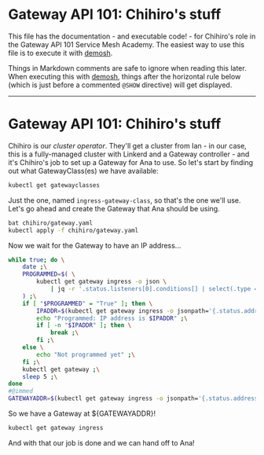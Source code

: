 <!--
SPDX-FileCopyrightText: 2022-2024 Buoyant Inc.
SPDX-License-Identifier: Apache-2.0
-->

# Gateway API 101: Chihiro's stuff

This file has the documentation - and executable code! - for Chihiro's role in
the Gateway API 101 Service Mesh Academy. The easiest way to use this file is
to execute it with [demosh].

Things in Markdown comments are safe to ignore when reading this later. When
executing this with [demosh], things after the horizontal rule below (which
is just before a commented `@SHOW` directive) will get displayed.

[demosh]: https://github.com/BuoyantIO/demosh

---
<!-- @clear -->
<!-- @show_terminal -->
<!-- @SHOW -->

# Gateway API 101: Chihiro's stuff

Chihiro is our _cluster operator_. They'll get a cluster from Ian - in our
case, this is a fully-managed cluster with Linkerd and a Gateway controller -
and it's Chihiro's job to set up a Gateway for Ana to use. So let's start by
finding out what GatewayClass(es) we have available:

```bash
kubectl get gatewayclasses
```

Just the one, named `ingress-gateway-class`, so that's the one we'll use.
Let's go ahead and create the Gateway that Ana should be using.

```bash
bat chihiro/gateway.yaml
kubectl apply -f chihiro/gateway.yaml
```

Now we wait for the Gateway to have an IP address...

```bash
while true; do \
    date ;\
    PROGRAMMED=$( \
        kubectl get gateway ingress -o json \
            | jq -r '.status.listeners[0].conditions[] | select(.type == "Programmed") | .status' \
    ) ;\
    if [ "$PROGRAMMED" = "True" ]; then \
        IPADDR=$(kubectl get gateway ingress -o jsonpath='{.status.addresses[0].value}') ;\
        echo "Programmed: IP address is $IPADDR" ;\
        if [ -n "$IPADDR" ]; then \
            break ;\
        fi ;\
    else \
        echo "Not programmed yet" ;\
    fi ;\
    kubectl get gateway ;\
    sleep 5 ;\
done
#@immed
GATEWAYADDR=$(kubectl get gateway ingress -o jsonpath='{.status.addresses[0].value}')
```

So we have a Gateway at ${GATEWAYADDR}!

```bash
kubectl get gateway ingress
```

And with that our job is done and we can hand off to Ana!

<!-- @wait -->
